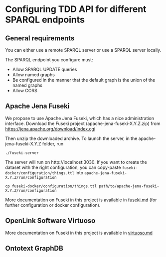 # Configuring TDD API for different SPARQL endpoints

## General requirements

You can either use a remote SPARQL server or use a SPARQL server locally.

The SPARQL endpoint you configure must:

- Allow SPARQL UPDATE queries
- Allow named graphs
- Be configured in the manner that the default graph is the union of the named graphs
- Allow CORS

## Apache Jena Fuseki

We propose to use Apache Jena Fuseki, which has a nice administration interface.
Download the Fuseki project (apache-jena-fuseki-X.Y.Z.zip) from
https://jena.apache.org/download/index.cgi

Then unzip the downloaded archive.
To launch the server, in the apache-jena-fuseki-X.Y.Z folder, run

```
./fuseki-server
```

The server will run on http://localhost:3030.
If you want to create the dataset with the right configuration, you can copy-paste
`fuseki-docker/configuration/things.ttl` into `apache-jena-fuseki-X.Y.Z/run/configuration`

```
cp fuseki-docker/configuration/things.ttl path/to/apache-jena-fuseki-X.Y.Z/run/configuration
```

More documentation on Fuseki in this project is available in [fuseki.md](fuseki.md)
(for further configuration or docker configuration).

## OpenLink Software Virtuoso

More documentation on Fuseki in this project is available in [virtuoso.md](virtuoso.md)

## Ontotext GraphDB
